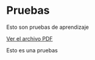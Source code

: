 # Pruebas
Esto son pruebas de aprendizaje 

[Ver el archivo PDF](https://drive.google.com/file/d/1-GPxtRu76bHZO38nNh1WcVL4OjLT477Y/view)


Esto es una pruebas

